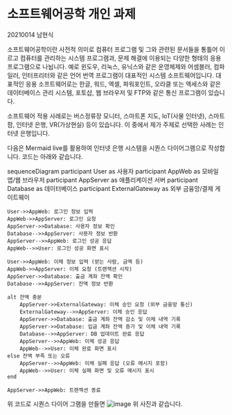 # 소프트웨어공학 개인 과제
20210014 남현식

소프트웨어공학이란 사전적 의미로 컴퓨터 프로그램 및 그와 관련된 문서들을 통틀어 이르고 컴퓨터를 관리하는 시스템 프로그램과, 문제 해결에 이용되는 다양한 형태의 응용 프로그램으로 나뉩니다.
예로 윈도우, 리눅스, 유닉스와 같은 운영체제와 어셈블러, 컴파일러, 인터프리터와 같은 언어 번역 프로그램이 대표적인 시스템 소프트웨어입니다. 
대표적인 응용 소프트웨어로는 한글, 워드, 엑셀, 파워포인트, 오라클 또는 액세스와 같은 데이터베이스 관리 시스템, 포토샵, 웹 브라우저 및 FTP와 같은 통신 프로그램이 있습니다.

소프트웨어 적용 사례로는 버스정류장 모니터, 스마트폰 지도, loT(사물 인터넷), 스마트팜, 인터넷 은행, VR(가상현실) 등이 있습니다. 이 중에서 제가 주제로 선택한 사례는 인터넷 은행입니다.

다음은 Mermaid live를 활용하여 인터넷 은행 시스템을 시퀀스 다이어그램으로 작성합니다. 코드는 아래와 같습니다.


sequenceDiagram
    participant User as 사용자
    participant AppWeb as 모바일 앱/웹 브라우저
    participant AppServer as 애플리케이션 서버
    participant Database as 데이터베이스
    participant ExternalGateway as 외부 금융망/결제 게이트웨이

    User->>AppWeb: 로그인 정보 입력
    AppWeb->>AppServer: 로그인 요청
    AppServer->>Database: 사용자 정보 확인
    Database-->>AppServer: 사용자 정보 반환
    AppServer-->>AppWeb: 로그인 성공 응답
    AppWeb-->>User: 로그인 성공 화면 표시

    User->>AppWeb: 이체 정보 입력 (받는 사람, 금액 등)
    AppWeb->>AppServer: 이체 요청 (트랜잭션 시작)
    AppServer->>Database: 출금 계좌 잔액 확인
    Database-->>AppServer: 잔액 정보 반환

    alt 잔액 충분
        AppServer->>ExternalGateway: 이체 승인 요청 (외부 금융망 통신)
        ExternalGateway-->>AppServer: 이체 승인 응답
        AppServer->>Database: 출금 계좌 잔액 감소 및 이체 내역 기록
        AppServer->>Database: 입금 계좌 잔액 증가 및 이체 내역 기록
        Database-->>AppServer: DB 업데이트 완료 응답
        AppServer-->>AppWeb: 이체 성공 응답
        AppWeb-->>User: 이체 완료 화면 표시
    else 잔액 부족 또는 오류
        AppServer-->>AppWeb: 이체 실패 응답 (오류 메시지 포함)
        AppWeb-->>User: 이체 실패 화면 및 오류 메시지 표시
    end

    AppServer->>AppWeb: 트랜잭션 종료

위 코드로 시퀀스 다이어 그램을 만들면 
![image](https://github.com/user-attachments/assets/f0bc0a2e-20b6-4abe-b329-392f2eee24b0)
위 사진과 같습니다.
